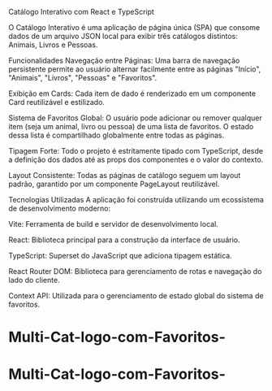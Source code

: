 Catálogo Interativo com React e TypeScript

O Catálogo Interativo é uma aplicação de página única (SPA) que consome dados de um arquivo JSON local para exibir três catálogos distintos: Animais, Livros e Pessoas.

Funcionalidades
Navegação entre Páginas: Uma barra de navegação persistente permite ao usuário alternar facilmente entre as páginas "Início", "Animais", "Livros", "Pessoas" e "Favoritos".

Exibição em Cards: Cada item de dado é renderizado em um componente Card reutilizável e estilizado.

Sistema de Favoritos Global: O usuário pode adicionar ou remover qualquer item (seja um animal, livro ou pessoa) de uma lista de favoritos. O estado dessa lista é compartilhado globalmente entre todas as páginas.

Tipagem Forte: Todo o projeto é estritamente tipado com TypeScript, desde a definição dos dados até as props dos componentes e o valor do contexto.

Layout Consistente: Todas as páginas de catálogo seguem um layout padrão, garantido por um componente PageLayout reutilizável.

Tecnologias Utilizadas
A aplicação foi construída utilizando um ecossistema de desenvolvimento moderno:

Vite: Ferramenta de build e servidor de desenvolvimento local.

React: Biblioteca principal para a construção da interface de usuário.

TypeScript: Superset do JavaScript que adiciona tipagem estática.

React Router DOM: Biblioteca para gerenciamento de rotas e navegação do lado do cliente.

Context API: Utilizada para o gerenciamento de estado global do sistema de favoritos.
# Multi-Cat-logo-com-Favoritos-
# Multi-Cat-logo-com-Favoritos-
